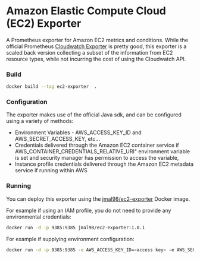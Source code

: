 # Amazon Elastic Compute Cloud (EC2) Exporter

A Prometheus exporter for Amazon EC2 metrics and conditions.  While the official Prometheus [Cloudwatch Exporter](https://github.com/prometheus/cloudwatch_exporter) is pretty good, this exporter is a scaled back version collecting a subset of the information from EC2 resource types, while not incurring the cost of using the Cloudwatch API.

### Build

```bash
docker build --tag ec2-exporter  .
```

### Configuration
The exporter makes use of the official Java sdk, and can be configured using a variety of methods:

* Environment Variables - AWS_ACCESS_KEY_ID and AWS_SECRET_ACCESS_KEY, etc...
* Credentials delivered through the Amazon EC2 container service if AWS_CONTAINER_CREDENTIALS_RELATIVE_URI" environment variable is set and security manager has permission to access the variable,
* Instance profile credentials delivered through the Amazon EC2 metadata service if running within AWS

### Running

You can deploy this exporter using the [jmal98/ec2-exporter](https://hub.docker.com/r/jmal98/ec2-exporter/) Docker image.

For example if using an IAM profile, you do not need to provide any environmental credentials:

```bash
docker run -d -p 9385:9385 jmal98/ec2-exporter:1.0.1
```

For example if supplying environment configuration:

```bash
docker run -d -p 9385:9385 -e AWS_ACCESS_KEY_ID=<access key> -e AWS_SECRET_ACCESS_KEY=<secret key> -e AWS_REGION=<region> [other Java AWS SDK environment variables]  jmal98/ec2-exporter:1.0.1
```
